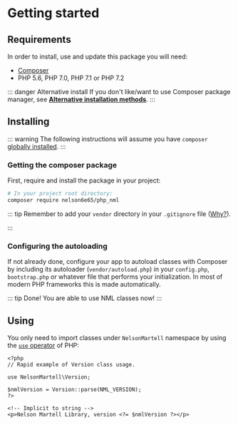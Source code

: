 # Getting started

## Requirements

In order to install, use and update this package you will need:

- [Composer](https://getcomposer.org)
- PHP 5.6, PHP 7.0, PHP 7.1 or PHP 7.2

::: danger Alternative install
If you don't like/want to use Composer package manager, see [**Alternative installation methods**](https://github.com/nelson6e65/php_nml/wiki/Alternative-installation-methods).
:::


## Installing

::: warning
The following instructions will assume you have `composer` [globally installed](https://getcomposer.org/doc/00-intro.md#globally).
:::

### Getting the composer package

First, require and install the package in your project:

```bash
# In your project root directory:
composer require nelson6e65/php_nml
```

::: tip
Remember to add your `vendor` directory in your `.gitignore` file ([Why?](https://getcomposer.org/doc/faqs/should-i-commit-the-dependencies-in-my-vendor-directory.md)).

:::


### Configuring the autoloading

If not already done, configure your app to autoload classes with Composer by including its autoloader (`vendor/autoload.php`) in your `config.php`, `bootstrap.php` or whatever file that performs your initialization. In most of modern PHP frameworks this is made automatically.

::: tip Done!
You are able to use NML classes now!
:::


## Using

You only need to import classes under `NelsonMartell` namespace by using the [`use` operator](http://php.net/manual/en/language.namespaces.importing.php) of PHP:

```php{4}
<?php
// Rapid example of Version class usage.

use NelsonMartell\Version;

$nmlVersion = Version::parse(NML_VERSION);
?>

<!-- Implicit to string -->
<p>Nelson Martell Library, version <?= $nmlVersion ?></p>
```
